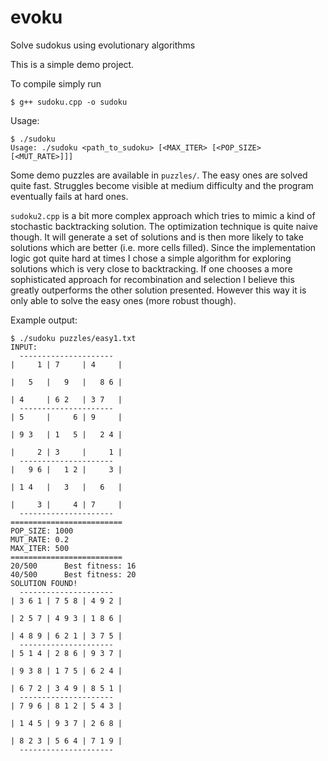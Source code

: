 # evoku
Solve sudokus using evolutionary algorithms

This is a simple demo project.

To compile simply run
```
$ g++ sudoku.cpp -o sudoku
```

Usage:
```
$ ./sudoku
Usage: ./sudoku <path_to_sudoku> [<MAX_ITER> [<POP_SIZE> [<MUT_RATE>]]]
```

Some demo puzzles are available in `puzzles/`. The easy ones are solved quite fast. Struggles become visible at medium difficulty and the program eventually fails at hard ones.

`sudoku2.cpp` is a bit more complex approach which tries to mimic a kind of stochastic backtracking solution. The optimization technique is quite naive though. It will generate a set of solutions and is then more likely to take solutions which are better (i.e. more cells filled).
Since the implementation logic got quite hard at times I chose a simple algorithm for exploring solutions which is very close to backtracking.
If one chooses a more sophisticated approach for recombination and selection I believe this greatly outperforms the other solution presented. However this way it is only able to solve the easy ones (more robust though).


Example output:
```
$ ./sudoku puzzles/easy1.txt
INPUT:
  ---------------------
|     1 | 7     | 4     |

|   5   |   9   |   8 6 |

| 4     | 6 2   | 3 7   |
  ---------------------
| 5     |     6 | 9     |

| 9 3   | 1   5 |   2 4 |

|     2 | 3     |     1 |
  ---------------------
|   9 6 |   1 2 |     3 |

| 1 4   |   3   |   6   |

|     3 |     4 | 7     |
  ---------------------
=========================
POP_SIZE: 1000
MUT_RATE: 0.2
MAX_ITER: 500
=========================
20/500		Best fitness: 16
40/500		Best fitness: 20
SOLUTION FOUND!
  ---------------------
| 3 6 1 | 7 5 8 | 4 9 2 |

| 2 5 7 | 4 9 3 | 1 8 6 |

| 4 8 9 | 6 2 1 | 3 7 5 |
  ---------------------
| 5 1 4 | 2 8 6 | 9 3 7 |

| 9 3 8 | 1 7 5 | 6 2 4 |

| 6 7 2 | 3 4 9 | 8 5 1 |
  ---------------------
| 7 9 6 | 8 1 2 | 5 4 3 |

| 1 4 5 | 9 3 7 | 2 6 8 |

| 8 2 3 | 5 6 4 | 7 1 9 |
  ---------------------
  ```
